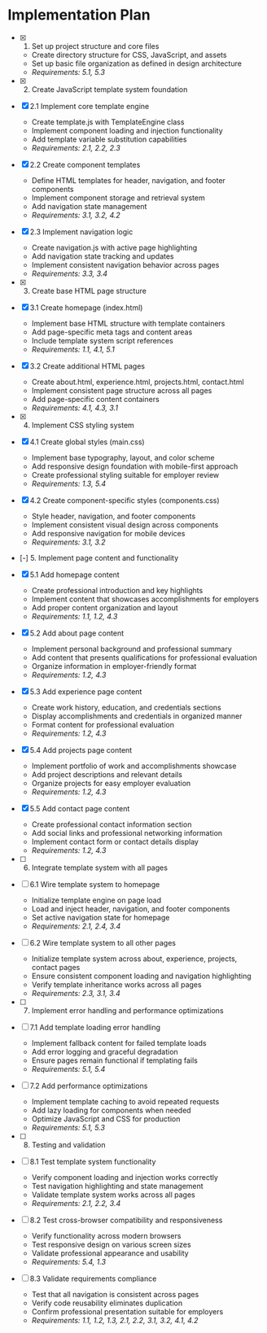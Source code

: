 # Implementation Plan

- [x] 1. Set up project structure and core files


  - Create directory structure for CSS, JavaScript, and assets
  - Set up basic file organization as defined in design architecture
  - _Requirements: 5.1, 5.3_

- [x] 2. Create JavaScript template system foundation




- [x] 2.1 Implement core template engine


  - Create template.js with TemplateEngine class
  - Implement component loading and injection functionality
  - Add template variable substitution capabilities
  - _Requirements: 2.1, 2.2, 2.3_

- [x] 2.2 Create component templates


  - Define HTML templates for header, navigation, and footer components
  - Implement component storage and retrieval system
  - Add navigation state management
  - _Requirements: 3.1, 3.2, 4.2_

- [x] 2.3 Implement navigation logic


  - Create navigation.js with active page highlighting
  - Add navigation state tracking and updates
  - Implement consistent navigation behavior across pages
  - _Requirements: 3.3, 3.4_

- [x] 3. Create base HTML page structure





- [x] 3.1 Create homepage (index.html)


  - Implement base HTML structure with template containers
  - Add page-specific meta tags and content areas
  - Include template system script references
  - _Requirements: 1.1, 4.1, 5.1_

- [x] 3.2 Create additional HTML pages


  - Create about.html, experience.html, projects.html, contact.html
  - Implement consistent page structure across all pages
  - Add page-specific content containers
  - _Requirements: 4.1, 4.3, 3.1_

- [x] 4. Implement CSS styling system





- [x] 4.1 Create global styles (main.css)


  - Implement base typography, layout, and color scheme
  - Add responsive design foundation with mobile-first approach
  - Create professional styling suitable for employer review
  - _Requirements: 1.3, 5.4_

- [x] 4.2 Create component-specific styles (components.css)


  - Style header, navigation, and footer components
  - Implement consistent visual design across components
  - Add responsive navigation for mobile devices
  - _Requirements: 3.1, 3.2_

- [-] 5. Implement page content and functionality


- [x] 5.1 Add homepage content


  - Create professional introduction and key highlights
  - Implement content that showcases accomplishments for employers
  - Add proper content organization and layout
  - _Requirements: 1.1, 1.2, 4.3_

- [x] 5.2 Add about page content


  - Implement personal background and professional summary
  - Add content that presents qualifications for professional evaluation
  - Organize information in employer-friendly format
  - _Requirements: 1.2, 4.3_

- [x] 5.3 Add experience page content


  - Create work history, education, and credentials sections
  - Display accomplishments and credentials in organized manner
  - Format content for professional evaluation
  - _Requirements: 1.2, 4.3_

- [x] 5.4 Add projects page content






  - Implement portfolio of work and accomplishments showcase
  - Add project descriptions and relevant details
  - Organize projects for easy employer evaluation
  - _Requirements: 1.2, 4.3_

- [x] 5.5 Add contact page content





  - Create professional contact information section
  - Add social links and professional networking information
  - Implement contact form or contact details display
  - _Requirements: 1.2, 4.3_

- [ ] 6. Integrate template system with all pages
- [ ] 6.1 Wire template system to homepage
  - Initialize template engine on page load
  - Load and inject header, navigation, and footer components
  - Set active navigation state for homepage
  - _Requirements: 2.1, 2.4, 3.4_

- [ ] 6.2 Wire template system to all other pages
  - Initialize template system across about, experience, projects, contact pages
  - Ensure consistent component loading and navigation highlighting
  - Verify template inheritance works across all pages
  - _Requirements: 2.3, 3.1, 3.4_

- [ ] 7. Implement error handling and performance optimizations
- [ ] 7.1 Add template loading error handling
  - Implement fallback content for failed template loads
  - Add error logging and graceful degradation
  - Ensure pages remain functional if templating fails
  - _Requirements: 5.1, 5.4_

- [ ] 7.2 Add performance optimizations
  - Implement template caching to avoid repeated requests
  - Add lazy loading for components when needed
  - Optimize JavaScript and CSS for production
  - _Requirements: 5.1, 5.3_

- [ ] 8. Testing and validation
- [ ] 8.1 Test template system functionality
  - Verify component loading and injection works correctly
  - Test navigation highlighting and state management
  - Validate template system works across all pages
  - _Requirements: 2.1, 2.2, 3.4_

- [ ] 8.2 Test cross-browser compatibility and responsiveness
  - Verify functionality across modern browsers
  - Test responsive design on various screen sizes
  - Validate professional appearance and usability
  - _Requirements: 5.4, 1.3_

- [ ] 8.3 Validate requirements compliance
  - Test that all navigation is consistent across pages
  - Verify code reusability eliminates duplication
  - Confirm professional presentation suitable for employers
  - _Requirements: 1.1, 1.2, 1.3, 2.1, 2.2, 3.1, 3.2, 4.1, 4.2_